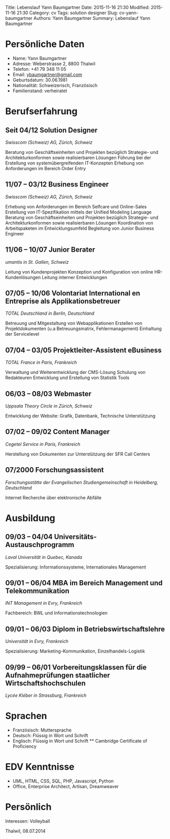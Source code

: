 Title: Lebenslauf Yann Baumgartner
Date: 2015-11-16 21:30
Modified: 2015-11-16 21:30
Category: cv
Tags: solution designer
Slug: cv-yann-baumgartner
Authors: Yann Baumgartner
Summary: Lebenslauf Yann Baumgartner

# Persönliche Daten
* Name: Yann Baumgartner
* Adresse: Weberstrasse 2, 8800 Thalwil
* Telefon: +41 79 348 11 05
* Email: ybaumgartner@gmail.com
* Geburtsdatum: 30.06.1981
* Nationalität: Schweizerisch, Französisch
* Familienstand: verheiratet

# Berufserfahrung
## Seit 04/12 Solution Designer
*Swisscom (Schweiz) AG, Zürich, Schweiz*

Beratung von Geschäftseinheiten und Projekten bezüglich Strategie- und Architekturkonformen sowie realisierbaren Lösungen
Führung bei der Erstellung von systemübergreifenden IT-Konzepten
Erhebung von Anforderungen im Bereich Order Entry

## 11/07 – 03/12 Business Engineer
*Swisscom (Schweiz) AG, Zürich, Schweiz*

Erhebung von Anforderungen im Bereich Selfcare und Online-Sales
Erstellung von IT-Spezifikation mittels der Unified Modeling Language
Beratung von Geschäftseinheiten und Projekten bezüglich Strategie- und Architekturkonformen sowie realisierbaren Lösungen
Koordination von Arbeitspaketen im Entwicklungsumfeld
Begleitung von Junior Business Engineer

## 11/06 – 10/07 Junior Berater
*umantis in St. Gallen, Schweiz*

Leitung von Kundenprojekten
Konzeption und Konfiguration von online HR-Kundenlösungen
Leitung interner Entwicklungen

## 07/05 – 10/06 Volontariat International en Entreprise als Applikationsbetreuer
*TOTAL Deutschland in Berlin, Deutschland*

Betreuung und Mitgestaltung von Webapplikationen
Erstellen von Projektdokumenten (u.a Betreuungsmatrix, Fehlermanagement)
Einhaltung der Servicelevel

## 07/04 – 03/05 Projektleiter-Assistent eBusiness
*TOTAL France in Paris, Frankreich*

Verwaltung und Weiterentwicklung der CMS-Lösung
Schulung von Redakteuren
Entwicklung und Erstellung von Statistik Tools

## 06/03 – 08/03 Webmaster
*Uppsala Theory Circle in Zürich, Schweiz*

Entwicklung der Website: Grafik, Datenbank, Technische Unterstützung

## 07/02 – 09/02 Content Manager
*Cegetel Service in Paris, Frankreich*

Herstellung von Dokumenten zur Unterstützung der SFR Call Centers

## 07/2000 Forschungsassistent
*Forschungsstätte der Evangelischen Studiengemeinschaft in Heidelberg, Deutschland*

Internet Recherche über elektronische Abfälle

# Ausbildung
## 09/03 – 04/04 Universitäts-Austauschprogramm
*Laval Universität in Quebec, Kanada*

Spezialisierung: Informationssysteme, Internationales Management

## 09/01 – 06/04 MBA im Bereich Management und Telekommunikation
*INT Management in Evry, Frankreich*

Fachbereich: BWL und Informationstechnologien

## 09/01 – 06/03 Diplom in Betriebswirtschaftslehre
*Universität in Evry, Frankreich*

Spezialisierung: Marketing-Kommunikation, Einzelhandels-Logistik

## 09/99 – 06/01 Vorbereitungsklassen für die Aufnahmeprüfungen staatlicher 	Wirtschaftshochschulen
*Lycée Kléber in Strassburg, Frankreich*

# Sprachen
* Französisch: Muttersprache
* Deutsch: Flüssig in Wort und Schrift
* Englisch: Flüssig in Wort und Schrift
** Cambridge Certificate of Proficiency

# EDV Kenntnisse
* UML, HTML, CSS, SQL, PHP, Javascript, Python
* Office, Enterprise Architect, Artisan, Dreamweaver

# Persönlich
Interessen:	Volleyball

Thalwil, 08.07.2014
